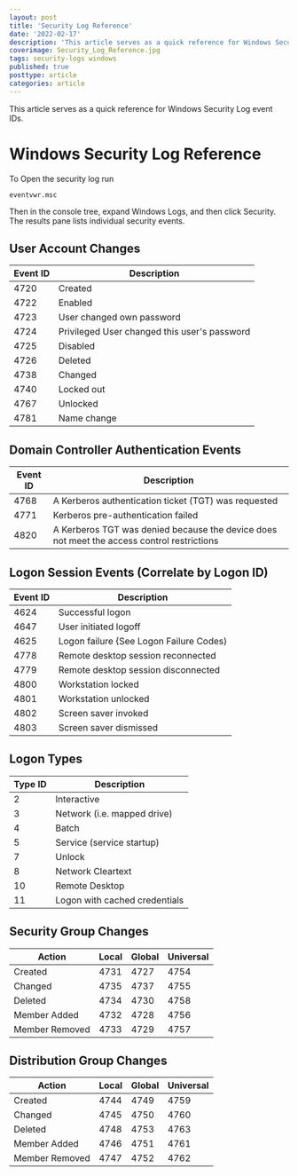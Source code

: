 ```yaml
---
layout: post
title: 'Security Log Reference'
date: '2022-02-17'
description: 'This article serves as a quick reference for Windows Security Log event IDs.'
coverimage: Security_Log_Reference.jpg
tags: security-logs windows
published: true
posttype: article
categories: article
---
```

This article serves as a quick reference for Windows Security Log event IDs.

# Windows Security Log Reference

To Open the security log run
```
eventvwr.msc
```

Then in the console tree, expand Windows Logs, and then click Security. The results pane lists individual security events.

## User Account Changes

| Event ID | Description                                  |
|----------|----------------------------------------------|
| 4720     | Created                                      |
| 4722     | Enabled                                      |
| 4723     | User changed own password                    |
| 4724     | Privileged User changed this user's password |
| 4725     | Disabled                                     |
| 4726     | Deleted                                      |
| 4738     | Changed                                      |
| 4740     | Locked out                                   |
| 4767     | Unlocked                                     |
| 4781     | Name change                                  |

## Domain Controller Authentication Events


| Event ID | Description                                                                                |
|----------|--------------------------------------------------------------------------------------------|
| 4768     | A Kerberos authentication ticket (TGT) was requested                                       |
| 4771     | Kerberos pre-authentication failed                                                         |
| 4820     | A Kerberos TGT was denied because the device does not meet the access control restrictions |


## Logon Session Events (Correlate by Logon ID)

| Event ID | Description                             |
|----------|-----------------------------------------|
| 4624     | Successful logon                        |
| 4647     | User initiated logoff                   |
| 4625     | Logon failure {See Logon Failure Codes) |
| 4778     | Remote desktop session reconnected      |
| 4779     | Remote desktop session disconnected     |
| 4800     | Workstation locked                      |
| 4801     | Workstation unlocked                    |
| 4802     | Screen saver invoked                    |
| 4803     | Screen saver dismissed                  |

## Logon Types

| Type ID | Description                   |
|---------|-------------------------------|
| 2       | Interactive                   |
| 3       | Network (i.e. mapped drive)   |
| 4       | Batch                         |
| 5       | Service (service startup)     |
| 7       | Unlock                        |
| 8       | Network Cleartext             |
| 10      | Remote Desktop                |
| 11      | Logon with cached credentials |


## Security Group Changes


| Action         | Local | Global | Universal |
|----------------|-------|--------|-----------|
| Created        | 4731  | 4727   | 4754      |
| Changed        | 4735  | 4737   | 4755      |
| Deleted        | 4734  | 4730   | 4758      |
| Member Added   | 4732  | 4728   | 4756      |
| Member Removed | 4733  | 4729   | 4757      |


## Distribution Group Changes

| Action         | Local | Global | Universal |
|----------------|-------|--------|-----------|
| Created        | 4744  | 4749   | 4759      |
| Changed        | 4745  | 4750   | 4760      |
| Deleted        | 4748  | 4753   | 4763      |
| Member Added   | 4746  | 4751   | 4761      |
| Member Removed | 4747  | 4752   | 4762      |